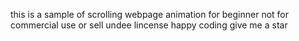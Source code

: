 this is a sample of scrolling webpage animation for beginner
not for commercial use or sell undee lincense 
happy coding give me a star
